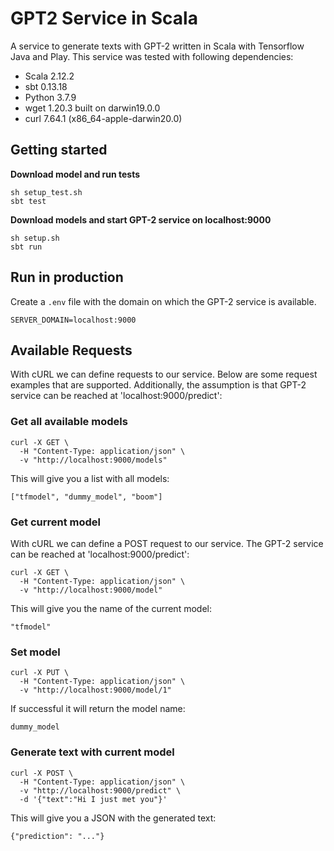 # GPT2 Service in Scala
A service to generate texts with GPT-2 written in Scala with Tensorflow Java and Play. This service was tested with following dependencies:

- Scala 2.12.2
- sbt 0.13.18
- Python 3.7.9
- wget  1.20.3 built on darwin19.0.0
- curl 7.64.1 (x86_64-apple-darwin20.0)

## Getting started

**Download model and run tests**
```
sh setup_test.sh
sbt test
```

**Download models and start GPT-2 service on localhost:9000**
```
sh setup.sh
sbt run
```

## Run in production
Create a `.env` file with the domain on which the GPT-2 service is available.
```
SERVER_DOMAIN=localhost:9000
```

## Available Requests
With cURL we can define requests to our service. Below are some request examples that are supported. Additionally, the assumption is that GPT-2 service can be reached at 'localhost:9000/predict':
### Get all available models

```
curl -X GET \
  -H "Content-Type: application/json" \
  -v "http://localhost:9000/models"
```

This will give you a list with all models:

```
["tfmodel", "dummy_model", "boom"]
```

### Get current model

With cURL we can define a POST request to our service. The GPT-2 service can be reached at 'localhost:9000/predict':

```
curl -X GET \
  -H "Content-Type: application/json" \
  -v "http://localhost:9000/model"
```

This will give you the name of the current model:

```
"tfmodel"
```

### Set model

```
curl -X PUT \
  -H "Content-Type: application/json" \
  -v "http://localhost:9000/model/1"
```

If successful it will return the model name:
```
dummy_model
```

### Generate text with current model

```
curl -X POST \
  -H "Content-Type: application/json" \
  -v "http://localhost:9000/predict" \
  -d '{"text":"Hi I just met you"}'
```

This will give you a JSON with the generated text:

```
{"prediction": "..."}
```
